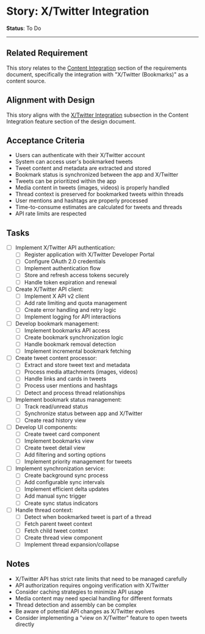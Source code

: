# Story: X/Twitter Integration

**Status**: To Do

---

## Related Requirement
This story relates to the [Content Integration](../requirements.md#1-content-integration) section of the requirements document, specifically the integration with "X/Twitter (Bookmarks)" as a content source.

## Alignment with Design
This story aligns with the [X/Twitter Integration](../design.md#xtwitter-integration) subsection in the Content Integration feature section of the design document.

## Acceptance Criteria
- Users can authenticate with their X/Twitter account
- System can access user's bookmarked tweets
- Tweet content and metadata are extracted and stored
- Bookmark status is synchronized between the app and X/Twitter
- Tweets can be prioritized within the app
- Media content in tweets (images, videos) is properly handled
- Thread context is preserved for bookmarked tweets within threads
- User mentions and hashtags are properly processed
- Time-to-consume estimates are calculated for tweets and threads
- API rate limits are respected

## Tasks
- [ ] Implement X/Twitter API authentication:
  - [ ] Register application with X/Twitter Developer Portal
  - [ ] Configure OAuth 2.0 credentials
  - [ ] Implement authentication flow
  - [ ] Store and refresh access tokens securely
  - [ ] Handle token expiration and renewal
- [ ] Create X/Twitter API client:
  - [ ] Implement X API v2 client
  - [ ] Add rate limiting and quota management
  - [ ] Create error handling and retry logic
  - [ ] Implement logging for API interactions
- [ ] Develop bookmark management:
  - [ ] Implement bookmarks API access
  - [ ] Create bookmark synchronization logic
  - [ ] Handle bookmark removal detection
  - [ ] Implement incremental bookmark fetching
- [ ] Create tweet content processor:
  - [ ] Extract and store tweet text and metadata
  - [ ] Process media attachments (images, videos)
  - [ ] Handle links and cards in tweets
  - [ ] Process user mentions and hashtags
  - [ ] Detect and process thread relationships
- [ ] Implement bookmark status management:
  - [ ] Track read/unread status
  - [ ] Synchronize status between app and X/Twitter
  - [ ] Create read history view
- [ ] Develop UI components:
  - [ ] Create tweet card component
  - [ ] Implement bookmarks view
  - [ ] Create tweet detail view
  - [ ] Add filtering and sorting options
  - [ ] Implement priority management for tweets
- [ ] Implement synchronization service:
  - [ ] Create background sync process
  - [ ] Add configurable sync intervals
  - [ ] Implement efficient delta updates
  - [ ] Add manual sync trigger
  - [ ] Create sync status indicators
- [ ] Handle thread context:
  - [ ] Detect when bookmarked tweet is part of a thread
  - [ ] Fetch parent tweet context
  - [ ] Fetch child tweet context
  - [ ] Create thread view component
  - [ ] Implement thread expansion/collapse

## Notes
- X/Twitter API has strict rate limits that need to be managed carefully
- API authorization requires ongoing verification with X/Twitter
- Consider caching strategies to minimize API usage
- Media content may need special handling for different formats
- Thread detection and assembly can be complex
- Be aware of potential API changes as X/Twitter evolves
- Consider implementing a "view on X/Twitter" feature to open tweets directly 